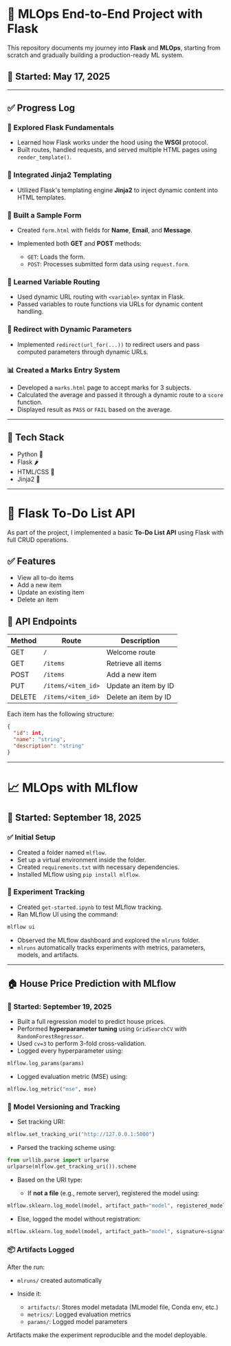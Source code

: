 # 🚀 MLOps End-to-End Project with Flask

This repository documents my journey into **Flask** and **MLOps**, starting from scratch and gradually building a production-ready ML system.

## 📅 Started: May 17, 2025

---

## ✅ Progress Log  

### 📌 Explored Flask Fundamentals

* Learned how Flask works under the hood using the **WSGI** protocol.
* Built routes, handled requests, and served multiple HTML pages using `render_template()`.

### 🧩 Integrated Jinja2 Templating

* Utilized Flask's templating engine **Jinja2** to inject dynamic content into HTML templates.

### 📝 Built a Sample Form

* Created `form.html` with fields for **Name**, **Email**, and **Message**.
* Implemented both **GET** and **POST** methods:

  * `GET`: Loads the form.
  * `POST`: Processes submitted form data using `request.form`.

### 🔗 Learned Variable Routing

* Used dynamic URL routing with `<variable>` syntax in Flask.
* Passed variables to route functions via URLs for dynamic content handling.

### 🔄 Redirect with Dynamic Parameters

* Implemented `redirect(url_for(...))` to redirect users and pass computed parameters through dynamic URLs.

### 📊 Created a Marks Entry System

* Developed a `marks.html` page to accept marks for 3 subjects.
* Calculated the average and passed it through a dynamic route to a `score` function.
* Displayed result as `PASS` or `FAIL` based on the average.

---

## 🔧 Tech Stack

* Python 🐍
* Flask 🌶️
* HTML/CSS 🎨
* Jinja2 🧩

---

# 📌 Flask To-Do List API

As part of the project, I implemented a basic **To-Do List API** using Flask with full CRUD operations.

## ✅ Features

* View all to-do items
* Add a new item
* Update an existing item
* Delete an item

## 🔗 API Endpoints

| Method | Route              | Description          |
| ------ | ------------------ | -------------------- |
| GET    | `/`                | Welcome route        |
| GET    | `/items`           | Retrieve all items   |
| POST   | `/items`           | Add a new item       |
| PUT    | `/items/<item_id>` | Update an item by ID |
| DELETE | `/items/<item_id>` | Delete an item by ID |

Each item has the following structure:

```json
{
  "id": int,
  "name": "string",
  "description": "string"
}
```

---

# 📈 MLOps with MLflow

## 📅 Started: September 18, 2025

### ✅ Initial Setup

* Created a folder named `mlflow`.
* Set up a virtual environment inside the folder.
* Created `requirements.txt` with necessary dependencies.
* Installed MLflow using `pip install mlflow`.

### 🧪 Experiment Tracking

* Created `get-started.ipynb` to test MLflow tracking.
* Ran MLflow UI using the command:

```bash
mlflow ui
```

* Observed the MLflow dashboard and explored the `mlruns` folder.
* `mlruns` automatically tracks experiments with metrics, parameters, models, and artifacts.

---

## 🏠 House Price Prediction with MLflow

### 📅 Started: September 19, 2025

* Built a full regression model to predict house prices.
* Performed **hyperparameter tuning** using `GridSearchCV` with `RandomForestRegressor`.
* Used `cv=3` to perform 3-fold cross-validation.
* Logged every hyperparameter using:

```python
mlflow.log_params(params)
```

* Logged evaluation metric (MSE) using:

```python
mlflow.log_metric("mse", mse)
```

### 🔁 Model Versioning and Tracking

* Set tracking URI:

```python
mlflow.set_tracking_uri("http://127.0.0.1:5000")
```

* Parsed the tracking scheme using:

```python
from urllib.parse import urlparse
urlparse(mlflow.get_tracking_uri()).scheme
```

* Based on the URI type:

  * If **not a file** (e.g., remote server), registered the model using:

```python
mlflow.sklearn.log_model(model, artifact_path="model", registered_model_name="Best Random Forest Model")
```

* Else, logged the model without registration:

```python
mlflow.sklearn.log_model(model, artifact_path="model", signature=signature, input_example=X_test[:5])
```

### 📦 Artifacts Logged

After the run:

* `mlruns/` created automatically
* Inside it:

  * `artifacts/`: Stores model metadata (MLmodel file, Conda env, etc.)
  * `metrics/`: Logged evaluation metrics
  * `params/`: Logged model parameters

Artifacts make the experiment reproducible and the model deployable.


